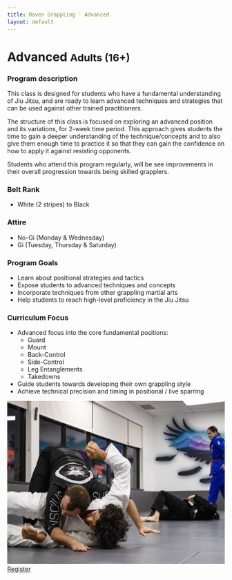 ```yaml
---
title: Raven Grappling - Advanced
layout: default
---
```


<div class="container py-5 px-4 p-lg-5">
  <h1>
    Advanced
    <small>Adults (16+)</small>
  </h1>

  <h3>
    Program description
  </h3>
  <p>
    This class is designed for students who have a fundamental understanding of Jiu Jitsu, and are ready to learn advanced techniques and strategies that can be used against other trained practitioners.
  </p>
  <p>
    The structure of this class is focused on exploring an advanced position and its variations, for 2-week time period. This approach gives students the time to gain a deeper understanding of the technique/concepts and to also give them enough time to practice it so that they can gain the confidence on how to apply it against resisting opponents.
  </p>
  <p>
    Students who attend this program regularly, will be see improvements in their overall progression towards being skilled grapplers.
  </p>

  <div class="row">
    <div class="col-lg">
      <h3>
        Belt Rank
      </h3>
      <ul>
        <li>White (2 stripes) to Black</li>
      </ul>
      <h3>
        Attire
      </h3>
      <ul>
        <li>No-Gi (Monday & Wednesday)</li>
        <li>Gi (Tuesday, Thursday & Saturday)</li>
      </ul>
      <h3>
        Program Goals
      </h3>
      <ul>
        <li>Learn about positional strategies and tactics</li>
        <li>Expose students to advanced techniques and concepts</li>
        <li>Incorporate techniques from other grappling martial arts</li>
        <li>Help students to reach high-level proficiency in the Jiu Jitsu</li>  
      </ul>
      <h3>
        Curriculum Focus
      </h3>
      <ul>
        <li>Advanced focus into the core fundamental positions:
          <ul>
            <li>Guard</li>
            <li>Mount</li>
            <li>Back-Control</li>
            <li>Side-Control</li>
            <li>Leg Entanglements</li>
            <li>Takedowns</li>
          </ul>
        </li>
        <li>Guide students towards developing their own grappling style</li>
        <li>Achieve technical precision and timing in positional / live sparring</li>
      </ul>
    </div>  
    <div class="col-lg">  
    <img src="/assets/images/programs/advanced1.jpg" alt="Advanced" class="img-fluid mb-5"> 
    </div>
  </div>    
  <a href="/memberships" class="rg-button">Register</a>
</div>

